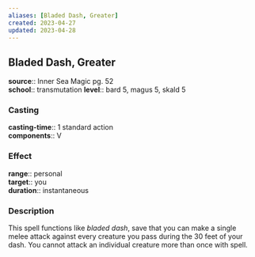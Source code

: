 ```yaml
---
aliases: [Bladed Dash, Greater]
created: 2023-04-27
updated: 2023-04-28
---
```


## Bladed Dash, Greater

**source**:: Inner Sea Magic pg. 52  
**school**:: transmutation
**level**:: bard 5, magus 5, skald 5

### Casting

**casting-time**:: 1 standard action  
**components**:: V

### Effect

**range**:: personal  
**target**:: you  
**duration**:: instantaneous

### Description

This spell functions like *bladed dash*, save that you can make a single melee attack against every creature you pass during the 30 feet of your dash. You cannot attack an individual creature more than once with spell.
